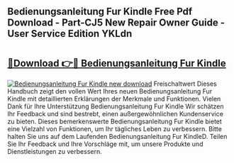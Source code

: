 ## Bedienungsanleitung Fur Kindle Free Pdf Download - Part-CJ5 New Repair Owner Guide - User Service Edition YKLdn

# <h2><a href="http://df62i9.blite.top/?on=Bedienungsanleitung+Fur+Kindle">🔗Download 👉🔴 Bedienungsanleitung Fur Kindle</a></h2>

[![Bedienungsanleitung Fur Kindle new download](https://i.imgur.com/lujVjoI.png)](http://df62i9.blite.top/?on=Bedienungsanleitung+Fur+Kindle)
Freischaltwert Dieses Handbuch zeigt den vollen Wert Ihres neuen Bedienungsanleitung Fur Kindle mit detaillierten Erklärungen der Merkmale und Funktionen. Vielen Dank für Ihre Unterstützung Bedienungsanleitung Fur Kindle Wir schätzen Ihr Feedback und sind bestrebt, einen außergewöhnlichen Kundenservice zu bieten. Dieses bemerkenswerte Bedienungsanleitung Fur Kindle bietet eine Vielzahl von Funktionen, um Ihr tägliches Leben zu verbessern. Bitte halten Sie uns auf dem Laufenden Bedienungsanleitung Fur KindleD. Teilen Sie Ihr Feedback und Ihre Vorschläge mit, um unsere Produkte und Dienstleistungen zu verbessern.
